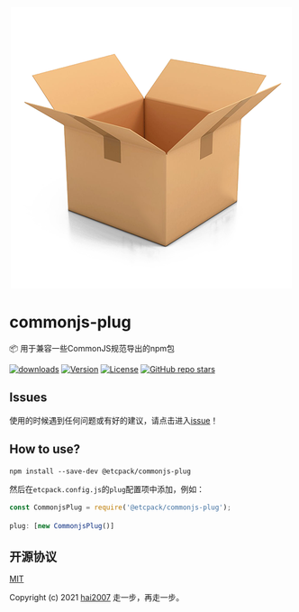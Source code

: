 <p align='center'>
    <a href='https://etcpack.github.io/api' target='_blank'>
        <img src='./logo.png'>
    </a>
</p>

# commonjs-plug
📦 用于兼容一些CommonJS规范导出的npm包

<p>
  <a href="https://hai2007.gitee.io/npm-downloads?interval=7&packages=@etcpack/commonjs-plug"><img src="https://img.shields.io/npm/dm/@etcpack/commonjs-plug.svg" alt="downloads"></a>
  <a href="https://www.npmjs.com/package/@etcpack/commonjs-plug"><img src="https://img.shields.io/npm/v/@etcpack/commonjs-plug.svg" alt="Version"></a>
  <a href="https://github.com/etcpack/commonjs-plug/blob/master/LICENSE"><img src="https://img.shields.io/npm/l/@etcpack/commonjs-plug.svg" alt="License"></a>
  <a href="https://github.com/etcpack/commonjs-plug" target='_blank'><img alt="GitHub repo stars" src="https://img.shields.io/github/stars/etcpack/commonjs-plug?style=social"></a>
</p>

## Issues
使用的时候遇到任何问题或有好的建议，请点击进入[issue](https://github.com/etcpack/commonjs-plug/issues)！

## How to use?

```
npm install --save-dev @etcpack/commonjs-plug
```

然后在```etcpack.config.js```的```plug```配置项中添加，例如：

```js
const CommonjsPlug = require('@etcpack/commonjs-plug');

plug: [new CommonjsPlug()]
```

开源协议
---------------------------------------
[MIT](https://github.com/etcpack/commonjs-plug/blob/master/LICENSE)

Copyright (c) 2021 [hai2007](https://hai2007.gitee.io/sweethome/) 走一步，再走一步。
